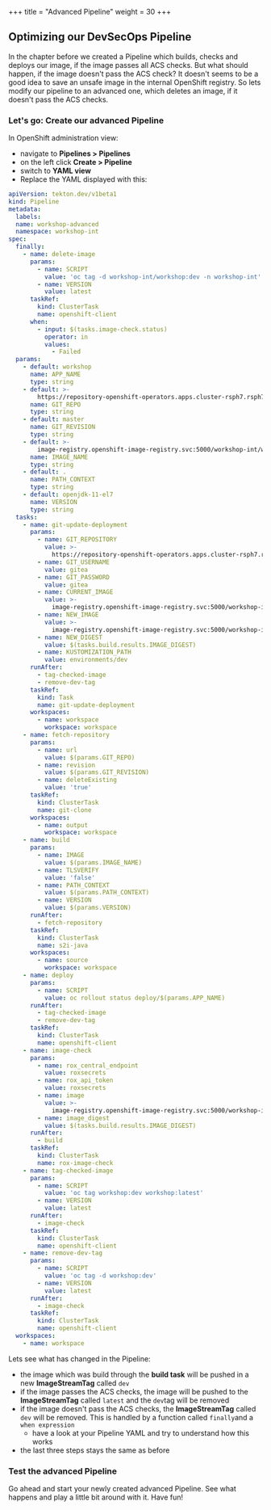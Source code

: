 +++
title = "Advanced Pipeline"
weight = 30
+++

## Optimizing our DevSecOps Pipeline

In the chapter before we created a Pipeline which builds, checks and deploys our image, if the image passes all ACS checks. But what should happen, if the image doesn't pass the ACS check? It doesn't seems to be a good idea to save an unsafe image in the internal OpenShift registry. 
So lets modify our pipeline to an advanced one, which deletes an image, if it doesn't pass the ACS checks. 

### Let's go: Create our advanced Pipeline

In OpenShift administration view: 

- navigate to **Pipelines > Pipelines**
- on the left click **Create > Pipeline**
- switch to **YAML view**
- Replace the YAML displayed with this: 

```yaml
apiVersion: tekton.dev/v1beta1
kind: Pipeline
metadata:
  labels:
  name: workshop-advanced
  namespace: workshop-int
spec:
  finally:
    - name: delete-image
      params:
        - name: SCRIPT
          value: 'oc tag -d workshop-int/workshop:dev -n workshop-int'
        - name: VERSION
          value: latest
      taskRef:
        kind: ClusterTask
        name: openshift-client
      when:
        - input: $(tasks.image-check.status)
          operator: in
          values:
            - Failed
  params:
    - default: workshop
      name: APP_NAME
      type: string
    - default: >-
        https://repository-openshift-operators.apps.cluster-rsph7.rsph7.sandbox1788.opentlc.com/gitea/quarkus-build-options.git
      name: GIT_REPO
      type: string
    - default: master
      name: GIT_REVISION
      type: string
    - default: >-
        image-registry.openshift-image-registry.svc:5000/workshop-int/workshop:dev
      name: IMAGE_NAME
      type: string
    - default: .
      name: PATH_CONTEXT
      type: string
    - default: openjdk-11-el7
      name: VERSION
      type: string
  tasks:
    - name: git-update-deployment
      params:
        - name: GIT_REPOSITORY
          value: >-
            https://repository-openshift-operators.apps.cluster-rsph7.rsph7.sandbox1788.opentlc.com/gitea/openshift-gitops-getting-started.git
        - name: GIT_USERNAME
          value: gitea
        - name: GIT_PASSWORD
          value: gitea
        - name: CURRENT_IMAGE
          value: >-
            image-registry.openshift-image-registry.svc:5000/workshop-int/workshop:latest
        - name: NEW_IMAGE
          value: >-
            image-registry.openshift-image-registry.svc:5000/workshop-int/workshop
        - name: NEW_DIGEST
          value: $(tasks.build.results.IMAGE_DIGEST)
        - name: KUSTOMIZATION_PATH
          value: environments/dev
      runAfter:
        - tag-checked-image
        - remove-dev-tag
      taskRef:
        kind: Task
        name: git-update-deployment
      workspaces:
        - name: workspace
          workspace: workspace
    - name: fetch-repository
      params:
        - name: url
          value: $(params.GIT_REPO)
        - name: revision
          value: $(params.GIT_REVISION)
        - name: deleteExisting
          value: 'true'
      taskRef:
        kind: ClusterTask
        name: git-clone
      workspaces:
        - name: output
          workspace: workspace
    - name: build
      params:
        - name: IMAGE
          value: $(params.IMAGE_NAME)
        - name: TLSVERIFY
          value: 'false'
        - name: PATH_CONTEXT
          value: $(params.PATH_CONTEXT)
        - name: VERSION
          value: $(params.VERSION)
      runAfter:
        - fetch-repository
      taskRef:
        kind: ClusterTask
        name: s2i-java
      workspaces:
        - name: source
          workspace: workspace
    - name: deploy
      params:
        - name: SCRIPT
          value: oc rollout status deploy/$(params.APP_NAME)
      runAfter:
        - tag-checked-image
        - remove-dev-tag
      taskRef:
        kind: ClusterTask
        name: openshift-client
    - name: image-check
      params:
        - name: rox_central_endpoint
          value: roxsecrets
        - name: rox_api_token
          value: roxsecrets
        - name: image
          value: >-
            image-registry.openshift-image-registry.svc:5000/workshop-int/workshop
        - name: image_digest
          value: $(tasks.build.results.IMAGE_DIGEST)
      runAfter:
        - build
      taskRef:
        kind: ClusterTask
        name: rox-image-check
    - name: tag-checked-image
      params:
        - name: SCRIPT
          value: 'oc tag workshop:dev workshop:latest'
        - name: VERSION
          value: latest
      runAfter:
        - image-check
      taskRef:
        kind: ClusterTask
        name: openshift-client
    - name: remove-dev-tag
      params:
        - name: SCRIPT
          value: 'oc tag -d workshop:dev'
        - name: VERSION
          value: latest
      runAfter:
        - image-check
      taskRef:
        kind: ClusterTask
        name: openshift-client
  workspaces:
    - name: workspace
```

Lets see what has changed in the Pipeline:

- the image which was build through the **build task** will be pushed in a new **ImageStreamTag** called `dev`
- if the image passes the ACS checks, the image will be pushed to the **ImageStreamTag** called `latest` and the `dev`tag will be removed
- if the image doesn't pass the ACS checks, the **ImageStreamTag** called `dev` will be removed. This is handled by a function called `finally`and a `when expression`
  - have a look at your Pipeline YAML and try to understand how this works
- the last three steps stays the same as before


### Test the advanced Pipeline

Go ahead and start your newly created advanced Pipeline. See what happens and play a little bit around with it. Have fun! 

